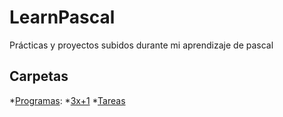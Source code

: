 # LearnPascal
Prácticas y proyectos subidos durante mi aprendizaje de pascal


## Carpetas
*[Programas](Programas):
    *[3x+1](Programas/3x+1.pas)
    *[Tareas](Programas/Tareas.pas)
